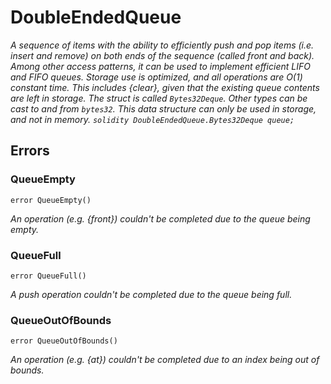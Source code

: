 # DoubleEndedQueue







*A sequence of items with the ability to efficiently push and pop items (i.e. insert and remove) on both ends of the sequence (called front and back). Among other access patterns, it can be used to implement efficient LIFO and FIFO queues. Storage use is optimized, and all operations are O(1) constant time. This includes {clear}, given that the existing queue contents are left in storage. The struct is called `Bytes32Deque`. Other types can be cast to and from `bytes32`. This data structure can only be used in storage, and not in memory. ```solidity DoubleEndedQueue.Bytes32Deque queue; ```*



## Errors

### QueueEmpty

```solidity
error QueueEmpty()
```



*An operation (e.g. {front}) couldn&#39;t be completed due to the queue being empty.*


### QueueFull

```solidity
error QueueFull()
```



*A push operation couldn&#39;t be completed due to the queue being full.*


### QueueOutOfBounds

```solidity
error QueueOutOfBounds()
```



*An operation (e.g. {at}) couldn&#39;t be completed due to an index being out of bounds.*



